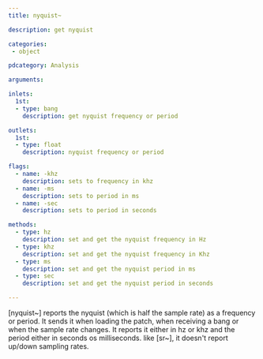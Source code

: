 ```yaml
---
title: nyquist~

description: get nyquist

categories:
 - object

pdcategory: Analysis

arguments:

inlets:
  1st:
  - type: bang
    description: get nyquist frequency or period

outlets:
  1st:
  - type: float
    description: nyquist frequency or period

flags:
  - name: -khz
    description: sets to frequency in khz
  - name: -ms
    description: sets to period in ms
  - name: -sec
    description: sets to period in seconds

methods:
  - type: hz
    description: set and get the nyquist frequency in Hz
  - type: khz
    description: set and get the nyquist frequency in Khz
  - type: ms
    description: set and get the nyquist period in ms
  - type: sec
    description: set and get the nyquist period in seconds

---
```


[nyquist~] reports the nyquist (which is half the sample rate) as a frequency or period. It sends it when loading the patch, when receiving a bang or when the sample rate changes. It reports it either in hz or khz and the period either in seconds os milliseconds. like [sr~], it doesn't report up/down sampling rates.
